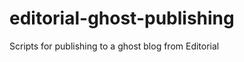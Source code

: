editorial-ghost-publishing
==========================

Scripts for publishing to a ghost blog from Editorial
